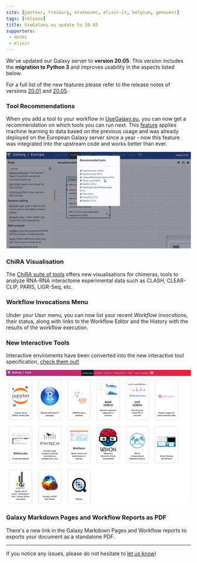 ```yaml
---
site: [pasteur, freiburg, erasmusmc, elixir-it, belgium, genouest]
tags: [release]
title: UseGalaxy.eu update to 20.05
supporters:
 - denbi
 - elixir
---
```


We've updated our Galaxy server to **version 20.05**. This version includes the **migration to Python 3** and improves usability in the aspects listed below.


For a full list of the new features
please refer to the release notes of versions [20.01](https://docs.galaxyproject.org/en/master/releases/20.01_announce_user.html) and [20.05](https://docs.galaxyproject.org/en/master/releases/20.05_announce_user.html).


### Tool Recommendations

When you add a tool to your workflow in [UseGalaxy.eu](https://usegalaxy.eu/), you can now get a recommendation on which tools you can run next. This [feature](https://galaxyproject.eu/posts/2019/06/27/tool-prediction/) applies machine learning to data based on the previous usage and was already deployed on the European Galaxy server since a year - now this feature was integrated into the upstream code and works better than ever.

![Tool Recommendations](/assets/media/2020-07-29_tool_prediction.jpg)

### ChiRA Visualisation

The [ChiRA suite of tools](https://galaxyproject.eu/posts/2020/03/24/rna-interactome/) offers new visualisations for chimeras, tools to analyze RNA-RNA interactome experimental data such as CLASH, CLEAR-CLIP, PARIS, LIGR-Seq, etc.

### Workflow Invocations Menu

Under your *User* menu, you can now list your recent *Workflow invocations*, their status, along with links to the Workflow Editor and the History with the results of the workflow execution.

### New Interactive Tools

Interactive enviroments have been converted into the new interactive tool specification, [check them out!](https://live.usegalaxy.eu/)

![New Interactive Tools](/assets/media/20.05-new-its.png)

### Galaxy Markdown Pages and Workflow Reports as PDF

There's a new link in the Galaxy Markdown Pages and Workflow reports to exports your document as a standalone PDF.

---

If you notice any issues, please do not hesitate to [let us know](mailto:galaxy@informatik.uni-freiburg.de)!
